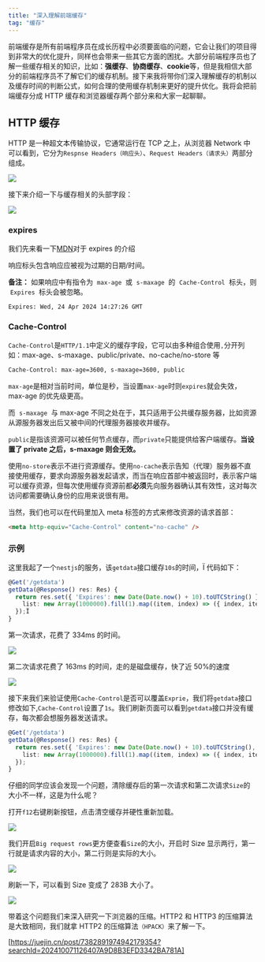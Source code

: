 ```yaml
---
title: "深入理解前端缓存"
tag: "缓存"
---
```


前端缓存是所有前端程序员在成长历程中必须要面临的问题，它会让我们的项目得到非常大的优化提升，同样也会带来一些其它方面的困扰。大部分前端程序员也了解一些缓存相关的知识，比如：**强缓存**、**协商缓存**、**cookie**等，但是我相信大部分的前端程序员不了解它们的缓存机制。接下来我将带你们深入理解缓存的机制以及缓存时间的判断公式，如何合理的使用缓存机制来更好的提升优化。我将会把前端缓存分成 HTTP 缓存和浏览器缓存两个部分来和大家一起聊聊。

## HTTP 缓存

HTTP 是一种超文本传输协议，它通常运行在 TCP 之上，从浏览器 Network 中可以看到，它分为`Respnse Headers（响应头）`、`Request Headers（请求头）`两部分组成。

<img src="../imgs/90/01.awebp" />

接下来介绍一下与缓存相关的头部字段：

<img src="../imgs/90/02.awebp" />

### expires

我们先来看一下[MDN](https://link.juejin.cn?target=https%3A%2F%2Fdeveloper.mozilla.org%2Fzh-CN%2Fdocs%2FWeb%2FHTTP%2FHeaders%2FExpires)对于 expires 的介绍

响应标头包含响应应被视为过期的日期/时间。

**备注：** 如果响应中有指令为  `max-age`  或  `s-maxage`  的  `Cache-Control`  标头，则  `Expires`  标头会被忽略。

```sh
Expires: Wed, 24 Apr 2024 14:27:26 GMT
```

### Cache-Control

`Cache-Control`是`HTTP/1.1`中定义的缓存字段，它可以由多种组合使用`,`分开列如：max-age、s-maxage、public/private、no-cache/no-store 等

```sh
Cache-Control: max-age=3600, s-maxage=3600, public
```

`max-age`是相对当前时间，单位是秒，当设置`max-age`时则`expires`就会失效，max-age 的优先级更高。

而  `s-maxage`  与 max-age 不同之处在于，其只适用于公共缓存服务器，比如资源从源服务器发出后又被中间的代理服务器接收并缓存。

`public`是指该资源可以被任何节点缓存，而`private`只能提供给客户端缓存。**当设置了 private 之后，s-maxage 则会无效。**

使用`no-store`表示不进行资源缓存。使用`no-cache`表示告知（代理）服务器不直接使用缓存，要求向源服务器发起请求，而当在响应首部中被返回时，表示客户端可以缓存资源，但每次使用缓存资源前都**必须**先向服务器确认其有效性，这对每次访问都需要确认身份的应用来说很有用。

当然，我们也可以在代码里加入 meta 标签的方式来修改资源的请求首部：

```html
<meta http-equiv="Cache-Control" content="no-cache" />
```

### 示例

这里我起了一个`nestjs`的服务，该`getdata`接口缓存`10s`的时间，Ï 代码如下：

```ts
@Get('/getdata')
getData(@Response() res: Res) {
  return res.set({ 'Expires': new Date(Date.now() + 10).toUTCString() }).json({
    list: new Array(1000000).fill(1).map((item, index) => ({ index, item: 'index' + index }))
  });Ï
}
```

第一次请求，花费了 334ms 的时间。

<img src="../imgs/90/03.awebp" />

第二次请求花费了 163ms 的时间，走的是磁盘缓存，快了近 50%的速度

<img src="../imgs/90/04.awebp" />

接下来我们来验证使用`Cache-Control`是否可以覆盖`Exprie`，我们将`getdata`接口修改如下,`Cache-Control`设置了`1s`。我们刷新页面可以看到`getdata`接口并没有缓存，每次都会想服务器发送请求。

```ts
@Get('/getdata')
getData(@Response() res: Res) {
  return res.set({ 'Expires': new Date(Date.now() + 10).toUTCString(), 'Cache-Control': 1 }).json({
    list: new Array(1000000).fill(1).map((item, index) => ({ index, item: 'index' + index }))
  });
}
```

仔细的同学应该会发现一个问题，清除缓存后的第一次请求和第二次请求`Size`的大小不一样，这是为什么呢？

打开`f12`右键刷新按钮，点击清空缓存并硬性重新加载。

<img src="../imgs/90/05.awebp" />

我们开启`Big request rows`更方便查看`Size`的大小，开启时 Size 显示两行，第一行就是请求内容的大小，第二行则是实际的大小。

<img src="../imgs/90/06.awebp" />

刷新一下，可以看到 Size 变成了 283B 大小了。

<img src="../imgs/90/07.awebp" />

带着这个问题我们来深入研究一下浏览器的压缩。HTTP2 和 HTTP3 的压缩算法是大致相同，我们就拿 HTTP2 的压缩算法`（HPACK）`来了解一下。

[https://juejin.cn/post/7382891974942179354?searchId=202410071126407A9D8B3EFD3342BA781A]